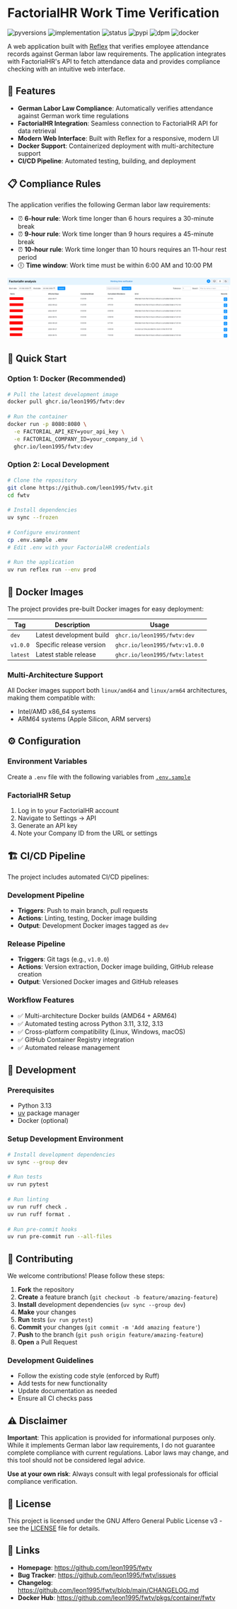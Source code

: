 # FactorialHR Work Time Verification

![pyversions](https://img.shields.io/pypi/pyversions/fwtv) ![implementation](https://img.shields.io/pypi/implementation/fwtv) ![status](https://img.shields.io/pypi/status/fwtv) ![pypi](https://img.shields.io/pypi/v/fwtv) ![dpm](https://img.shields.io/pypi/dm/fwtv) ![docker](https://img.shields.io/docker/pulls/ghcr.io/leon1995/fwtv)

A web application built with [Reflex](https://reflex.dev) that verifies employee attendance records against German labor law requirements. The application integrates with FactorialHR's API to fetch attendance data and provides compliance checking with an intuitive web interface.

## 🎯 Features

- **German Labor Law Compliance**: Automatically verifies attendance against German work time regulations
- **FactorialHR Integration**: Seamless connection to FactorialHR API for data retrieval
- **Modern Web Interface**: Built with Reflex for a responsive, modern UI
- **Docker Support**: Containerized deployment with multi-architecture support
- **CI/CD Pipeline**: Automated testing, building, and deployment

## 📋 Compliance Rules

The application verifies the following German labor law requirements:

- ⏰ **6-hour rule**: Work time longer than 6 hours requires a 30-minute break
- ⏰ **9-hour rule**: Work time longer than 9 hours requires a 45-minute break  
- ⏰ **10-hour rule**: Work time longer than 10 hours requires an 11-hour rest period
- 🕕 **Time window**: Work time must be within 6:00 AM and 10:00 PM

![main_window](./docs/images/working_time_verification.png "Main Window")

## 🚀 Quick Start

### Option 1: Docker (Recommended)

```bash
# Pull the latest development image
docker pull ghcr.io/leon1995/fwtv:dev

# Run the container
docker run -p 8080:8080 \
  -e FACTORIAL_API_KEY=your_api_key \
  -e FACTORIAL_COMPANY_ID=your_company_id \
  ghcr.io/leon1995/fwtv:dev
```

### Option 2: Local Development

```bash
# Clone the repository
git clone https://github.com/leon1995/fwtv.git
cd fwtv

# Install dependencies
uv sync --frozen

# Configure environment
cp .env.sample .env
# Edit .env with your FactorialHR credentials

# Run the application
uv run reflex run --env prod
```

## 🐳 Docker Images

The project provides pre-built Docker images for easy deployment:

| Tag | Description | Usage |
|-----|-------------|-------|
| `dev` | Latest development build | `ghcr.io/leon1995/fwtv:dev` |
| `v1.0.0` | Specific release version | `ghcr.io/leon1995/fwtv:v1.0.0` |
| `latest` | Latest stable release | `ghcr.io/leon1995/fwtv:latest` |

### Multi-Architecture Support

All Docker images support both `linux/amd64` and `linux/arm64` architectures, making them compatible with:
- Intel/AMD x86_64 systems
- ARM64 systems (Apple Silicon, ARM servers)

## ⚙️ Configuration

### Environment Variables

Create a `.env` file with the following variables from [`.env.sample`](.env.sample)

### FactorialHR Setup

1. Log in to your FactorialHR account
2. Navigate to Settings → API
3. Generate an API key
4. Note your Company ID from the URL or settings

## 🏗️ CI/CD Pipeline

The project includes automated CI/CD pipelines:

### Development Pipeline
- **Triggers**: Push to main branch, pull requests
- **Actions**: Linting, testing, Docker image building
- **Output**: Development Docker images tagged as `dev`

### Release Pipeline  
- **Triggers**: Git tags (e.g., `v1.0.0`)
- **Actions**: Version extraction, Docker image building, GitHub release creation
- **Output**: Versioned Docker images and GitHub releases

### Workflow Features
- ✅ Multi-architecture Docker builds (AMD64 + ARM64)
- ✅ Automated testing across Python 3.11, 3.12, 3.13
- ✅ Cross-platform compatibility (Linux, Windows, macOS)
- ✅ GitHub Container Registry integration
- ✅ Automated release management

## 🧪 Development

### Prerequisites

- Python 3.13
- [uv](https://docs.astral.sh/uv/) package manager
- Docker (optional)

### Setup Development Environment

```bash
# Install development dependencies
uv sync --group dev

# Run tests
uv run pytest

# Run linting
uv run ruff check .
uv run ruff format .

# Run pre-commit hooks
uv run pre-commit run --all-files
```

## 🤝 Contributing

We welcome contributions! Please follow these steps:

1. **Fork** the repository
2. **Create** a feature branch (`git checkout -b feature/amazing-feature`)
3. **Install** development dependencies (`uv sync --group dev`)
4. **Make** your changes
5. **Run** tests (`uv run pytest`)
6. **Commit** your changes (`git commit -m 'Add amazing feature'`)
7. **Push** to the branch (`git push origin feature/amazing-feature`)
8. **Open** a Pull Request

### Development Guidelines

- Follow the existing code style (enforced by Ruff)
- Add tests for new functionality
- Update documentation as needed
- Ensure all CI checks pass

## ⚠️ Disclaimer

**Important**: This application is provided for informational purposes only. While it implements German labor law requirements, I do not guarantee complete compliance with current regulations. Labor laws may change, and this tool should not be considered legal advice.

**Use at your own risk**: Always consult with legal professionals for official compliance verification.

## 📄 License

This project is licensed under the GNU Affero General Public License v3 - see the [LICENSE](LICENSE) file for details.

## 🔗 Links

- **Homepage**: https://github.com/leon1995/fwtv
- **Bug Tracker**: https://github.com/leon1995/fwtv/issues
- **Changelog**: https://github.com/leon1995/fwtv/blob/main/CHANGELOG.md
- **Docker Hub**: https://github.com/leon1995/fwtv/pkgs/container/fwtv
